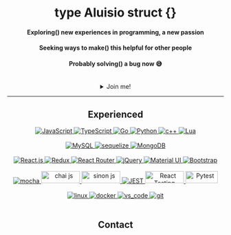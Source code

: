 <div align="center">
 <h1>type Aluisio struct {}</h1>
 <h4>Exploring() new experiences in programming, a new passion</h4>
 <h4>Seeking ways to make() this helpful for other people</h4>
 <h4>Probably solving() a bug now 😅</h4>
 <br />
 <details>
  <summary>Join me!</summary>

  ~~and the bugs..~~
 
  <img src="https://github.com/egonelbre/gophers/blob/master/.thumb/animation/gopher-dance-long-3x.gif?raw=true" alt="gopher-dancing" width="100px"> [by    gophers](https://github.com/egonelbre/gophers)
  
 </details>

 <hr/>

 <h2> Experienced </h2>
  <div>
   <a href="#" rel="noopener noreferrer">
     <img src="https://img.shields.io/badge/javascript-%23323330.svg?style=for-the-badge&logo=javascript&logoColor=%23F7DF1E" alt="JavaScript" />
   </a>
   <a href="#" rel="noopener noreferrer">  
    <img src="https://img.shields.io/badge/typescript-%23007ACC.svg?style=for-the-badge&logo=typescript&logoColor=white" alt="TypeScript" />
   </a>
   <a href="#" rel="noopener noreferrer">   
    <img src="https://img.shields.io/badge/Go-00ADD8?style=for-the-badge&logo=go&logoColor=white" alt="Go" />
   </a>
   <a href= "#" rel="noopener noreferrer">
    <img src="https://img.shields.io/badge/python-3670A0?style=for-the-badge&logo=python&logoColor=ffdd54" alt="Python" />
   </a>
   <a href="#" rel="noopener noreferrer">
     <img src="https://img.shields.io/badge/c++-%2300599C.svg?style=for-the-badge&logo=c%2B%2B&logoColor=white" alt="c++" />
   </a>
   <a href="#" rel="noopener noreferrer">  
    <img src="https://img.shields.io/badge/Lua-2C2D72?style=for-the-badge&logo=lua&logoColor=white" alt="Lua" />
   </a>
  </div>
  <br />
  <div>
   <a href="#" rel="noopener noreferrer">
    <img src="https://img.shields.io/badge/MySQL-005C84?style=for-the-badge&logo=mysql&logoColor=white" alt="MySQL" />
   </a>
   <a href="#" rel="noopener noreferrer">
     <img src="https://img.shields.io/badge/Sequelize-52B0E7?style=for-the-badge&logo=Sequelize&logoColor=white" alt="sequelize" />
   </a>
   <a href="#" rel="noopener noreferrer">
     <img src="https://img.shields.io/badge/MongoDB-%234ea94b.svg?style=for-the-badge&logo=mongodb&logoColor=white" alt="MongoDB" />
   </a>
  </div>
  <br />
  <div>
   <a href="#" rel="noopener noreferrer">
    <img src="https://img.shields.io/badge/React-20232A?style=for-the-badge&logo=react&logoColor=61DAFB" alt="React.js" />
   </a>
   <a href="#" rel="noopener noreferrer">
    <img src="https://img.shields.io/badge/Redux-593D88?style=for-the-badge&logo=redux&logoColor=white" alt="Redux" />
   </a>
   <a href="#" rel="noopener noreferrer">
    <img src="https://img.shields.io/badge/React_Router-CA4245?style=for-the-badge&logo=react-router&logoColor=white" alt="React Router" />
   </a>
   <a href="#" rel="noopener noreferrer">
    <img src="https://img.shields.io/badge/jQuery-0769AD?style=for-the-badge&logo=jquery&logoColor=white" alt="jQuery" />
   </a>
   <a href="#" rel="noopener noreferrer">
    <img src="https://img.shields.io/badge/Material%20UI-007FFF?style=for-the-badge&logo=mui&logoColor=white" alt="Material UI" />
   </a>
    <a href="#" rel="noopener noreferrer">
     <img src="https://img.shields.io/badge/Bootstrap-563D7C?style=for-the-badge&logo=bootstrap&logoColor=white" alt="Bootstrap" />
   </a>
  </div>
  <br />
  <div>
   <a href="#" rel="noopener noreferrer">
    <img src="https://img.shields.io/badge/-mocha-%238D6748?style=for-the-badge&logo=mocha&logoColor=white" alt="mocha" />
   </a>
   <a href="#" rel="noopener noreferrer">
     <img src="https://img.shields.io/badge/Chai-JS-red?style=flat-square" alt="chai js" width="90px" height="28px" />
   </a>
   <a href="#" rel="noopener noreferrer">
     <img src="https://img.shields.io/badge/Sinon-JS-blue?style=flat-square" alt="sinon js" width="90px" height="28px" />
   </a>
   <a href="#" rel="noopener noreferrer">
     <img src="https://img.shields.io/badge/Jest-C21325?style=for-the-badge&logo=jest&logoColor=white" alt="JEST" />
   </a>
   <a href="#" rel="noopener noreferrer">
    <img src="https://img.shields.io/badge/React-RTL-green?style=flat-square" width="90px" height="28px" alt="React Testing Library" />
   </a> 
   <a href="#" rel="noopener noreferrer">
    <img src="https://img.shields.io/badge/Pytest-red?style=flat-square" width="75px" height="28px" alt="Pytest" />
   </a>  
  </div>
  <br />
  <div>
   <a href="#" rel="noopener noreferrer">
    <img src="https://img.shields.io/badge/Linux-FCC624?style=for-the-badge&logo=linux&logoColor=black" alt="linux" />
   </a>
   <a href="#" rel="noopener noreferrer">
    <img src="https://img.shields.io/badge/docker-%230db7ed.svg?style=for-the-badge&logo=docker&logoColor=white" alt="docker" />
   </a>
   <a href="#" rel="noopener noreferrer">
    <img src="https://img.shields.io/badge/Visual_Studio_Code-0078D4?style=for-the-badge&logo=visual%20studio%20code&logoColor=white" alt="vs_code" />
   </a>
   <a href="#" rel="noopener noreferrer">
    <img src="https://img.shields.io/badge/GIT-E44C30?style=for-the-badge&logo=git&logoColor=white" alt="git" />
   </a>
  </div>
  <br />
  <h2>Contact</h2>
  <div>
    <a href="mailto:aluisioordones1@gmail.com" target="_blank"><img src="https://img.shields.io/badge/Gmail-D14836?style=for-the-badge&logo=gmail&logoColor=white" alt=""></a>
    <a href="https://www.linkedin.com/in/pennaor" target="_blank"><img src="https://img.shields.io/badge/LinkedIn-0077B5?style=for-the-badge&logo=linkedin&logoColor=white" alt=""></a>
  </div>
</div>
